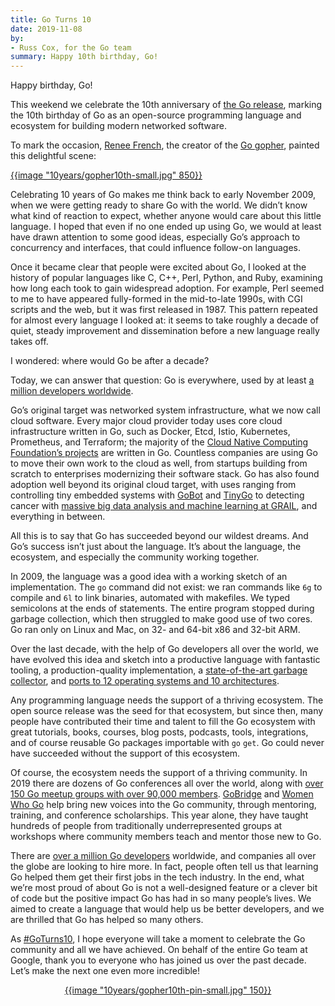 ```yaml
---
title: Go Turns 10
date: 2019-11-08
by:
- Russ Cox, for the Go team
summary: Happy 10th birthday, Go!
---
```



Happy birthday, Go!

This weekend we celebrate the 10th anniversary of
[the Go release](https://opensource.googleblog.com/2009/11/hey-ho-lets-go.html),
marking the 10th birthday of Go as an open-source programming language
and ecosystem for building modern networked software.

To mark the occasion,
[Renee French](https://twitter.com/reneefrench),
the creator of the
[Go gopher](https://blog.golang.org/gopher),
painted this delightful scene:

<a href="10years/gopher10th-large.jpg">
{{image "10years/gopher10th-small.jpg" 850}}
</a>

Celebrating 10 years of Go makes me think back to early November 2009,
when we were getting ready to share Go with the world.
We didn’t know what kind of reaction to expect,
whether anyone would care about this little language.
I hoped that even if no one ended up using Go,
we would at least have drawn attention to some good ideas,
especially Go’s approach to concurrency and interfaces,
that could influence follow-on languages.

Once it became clear that people were excited about Go,
I looked at the history of popular languages
like C, C++, Perl, Python, and Ruby,
examining how long each took to gain widespread adoption.
For example, Perl seemed to me to have appeared fully-formed
in the mid-to-late 1990s, with CGI scripts and the web,
but it was first released in 1987.
This pattern repeated for almost every language I looked at:
it seems to take roughly a decade of quiet, steady improvement
and dissemination before a new language really takes off.

I wondered: where would Go be after a decade?

Today, we can answer that question:
Go is everywhere, used by at least [a million developers worldwide](https://research.swtch.com/gophercount).

Go’s original target was networked system infrastructure,
what we now call cloud software.
Every major cloud provider today uses core cloud infrastructure written in Go,
such as Docker, Etcd, Istio, Kubernetes, Prometheus, and Terraform;
the majority of the
[Cloud Native Computing Foundation’s projects](https://www.cncf.io/projects/)
are written in Go.
Countless companies are using Go to move their own work to the cloud as well,
from startups building from scratch
to enterprises modernizing their software stack.
Go has also found adoption well beyond its original cloud target,
with uses ranging
from
controlling tiny embedded systems with
[GoBot](https://gobot.io) and [TinyGo](https://tinygo.org/)
to detecting cancer with
[massive big data analysis and machine learning at GRAIL](https://medium.com/grail-eng/bigslice-a-cluster-computing-system-for-go-7e03acd2419b),
and everything in between.

All this is to say that Go has succeeded beyond our wildest dreams.
And Go’s success isn’t just about the language.
It’s about the language, the ecosystem, and especially the community working together.

In 2009, the language was a good idea with a working sketch of an implementation.
The `go` command did not exist:
we ran commands like `6g` to compile and `6l` to link binaries,
automated with makefiles.
We typed semicolons at the ends of statements.
The entire program stopped during garbage collection,
which then struggled to make good use of two cores.
Go ran only on Linux and Mac, on 32- and 64-bit x86 and 32-bit ARM.

Over the last decade, with the help of Go developers all over the world,
we have evolved this idea and sketch into a productive language
with fantastic tooling,
a production-quality implementation,
a
[state-of-the-art garbage collector](https://blog.golang.org/ismmkeynote),
and [ports to 12 operating systems and 10 architectures](/doc/install/source#introduction).

Any programming language needs the support of a thriving ecosystem.
The open source release was the seed for that ecosystem,
but since then, many people have contributed their time and talent
to fill the Go ecosystem with great tutorials, books, courses, blog posts,
podcasts, tools, integrations, and of course reusable Go packages importable with `go` `get`.
Go could never have succeeded without the support of this ecosystem.

Of course, the ecosystem needs the support of a thriving community.
In 2019 there are dozens of Go conferences all over the world,
along with
[over 150 Go meetup groups with over 90,000 members](https://www.meetup.com/pro/go).
[GoBridge](https://golangbridge.org)
and
[Women Who Go](https://medium.com/@carolynvs/www-loves-gobridge-ccb26309f667)
help bring new voices into the Go community,
through mentoring, training, and conference scholarships.
This year alone, they have taught
hundreds of people from traditionally underrepresented groups
at workshops where community members teach and mentor those new to Go.

There are
[over a million Go developers](https://research.swtch.com/gophercount)
worldwide,
and companies all over the globe are looking to hire more.
In fact, people often tell us that learning Go
helped them get their first jobs in the tech industry.
In the end, what we’re most proud of about Go
is not a well-designed feature or a clever bit of code
but the positive impact Go has had in so many people’s lives.
We aimed to create a language that would help us be better developers,
and we are thrilled that Go has helped so many others.

As
[\#GoTurns10](https://twitter.com/search?q=%23GoTurns10),
I hope everyone will take a moment to celebrate
the Go community and all we have achieved.
On behalf of the entire Go team at Google,
thank you to everyone who has joined us over the past decade.
Let’s make the next one even more incredible!

<div>
<center>
<a href="10years/gopher10th-pin-large.jpg">
{{image "10years/gopher10th-pin-small.jpg" 150}}
</center>
</div>
